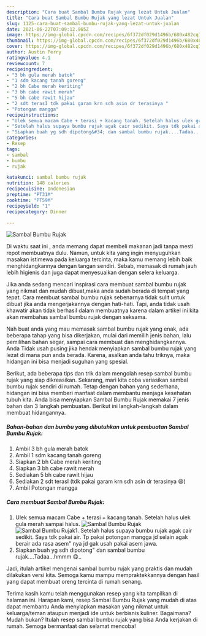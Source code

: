 ```yaml
---
description: "Cara buat Sambal Bumbu Rujak yang lezat Untuk Jualan"
title: "Cara buat Sambal Bumbu Rujak yang lezat Untuk Jualan"
slug: 1125-cara-buat-sambal-bumbu-rujak-yang-lezat-untuk-jualan
date: 2021-06-22T07:09:12.965Z
image: https://img-global.cpcdn.com/recipes/6f372df029d1496b/680x482cq70/sambal-bumbu-rujak-foto-resep-utama.jpg
thumbnail: https://img-global.cpcdn.com/recipes/6f372df029d1496b/680x482cq70/sambal-bumbu-rujak-foto-resep-utama.jpg
cover: https://img-global.cpcdn.com/recipes/6f372df029d1496b/680x482cq70/sambal-bumbu-rujak-foto-resep-utama.jpg
author: Austin Perry
ratingvalue: 4.1
reviewcount: 7
recipeingredient:
- "3 bh gula merah batok"
- "1 sdm kacang tanah goreng"
- "2 bh Cabe merah keriting"
- "3 bh cabe rawit merah"
- "5 bh cabe rawit hijau"
- "2 sdt terasI tdk pakai garam krn sdh asin dr terasinya "
- "Potongan mangga"
recipeinstructions:
- "Ulek semua macam Cabe + terasi + kacang tanah. Setelah halus ulek gula merah sampai halus."
- "Setelah halus supaya bumbu rujak agak cair sedikit. Saya tdk pakai air. Tp pakai potongan mangga jd selain agak berair ada rasa asem&#34; nya jd gak usah pakai asem jawa."
- "Siapkan buah yg sdh dipotong&#34; dan sambal bumbu rujak....Tadaa...hmmm 😋.."
categories:
- Resep
tags:
- sambal
- bumbu
- rujak

katakunci: sambal bumbu rujak 
nutrition: 148 calories
recipecuisine: Indonesian
preptime: "PT31M"
cooktime: "PT59M"
recipeyield: "1"
recipecategory: Dinner

---
```



![Sambal Bumbu Rujak](https://img-global.cpcdn.com/recipes/6f372df029d1496b/680x482cq70/sambal-bumbu-rujak-foto-resep-utama.jpg)

Di waktu  saat ini , anda memang dapat membeli makanan jadi tanpa mesti repot membuatnya dulu. Namun, untuk kita yang ingin menyuguhkan masakan istimewa pada keluarga tercinta, maka kamu memang lebih baik menghidangkannya dengan tangan sendiri. Sebab, memasak di rumah jauh lebih higienis dan juga dapat menyesuaikan dengan selera keluarga.

Jika anda sedang mencari inspirasi cara membuat sambal bumbu rujak yang nikmat dan mudah dibuat,maka anda sudah berada di tempat yang tepat. Cara membuat sambal bumbu rujak  sebenarnya tidak sulit untuk dibuat jika anda mengerjakannya dengan hati-hati. Tapi, anda tidak usah khawatir akan tidak berhasil dalam membuatnya 
karena dalam artikel ini kita akan membahas sambal bumbu rujak dengan seksama.  



Nah buat anda yang mau memasak sambal bumbu rujak yang enak, ada beberapa tahap yang bisa dikerjakan, mulai dari memilih jenis bahan, lalu pemilihan bahan segar, sampai cara membuat dan menghidangkannya. Anda Tidak usah pusing jika hendak menyiapkan sambal bumbu rujak yang lezat di mana pun anda berada. Karena, asalkan anda  tahu triknya, maka hidangan ini bisa menjadi suguhan yang spesial.

Berikut, ada beberapa tips dan trik dalam mengolah resep sambal bumbu rujak yang siap dikreasikan. Sekarang, mari kita coba variasikan sambal bumbu rujak sendiri di rumah. Tetap dengan bahan yang sederhana, hidangan ini bisa memberi manfaat dalam membantu menjaga kesehatan tubuh kita. Anda bisa menyiapkan Sambal Bumbu Rujak memakai 7 jenis bahan dan 3 langkah pembuatan. Berikut ini langkah-langkah dalam membuat hidangannya.

<!--inarticleads1-->

##### Bahan-bahan dan bumbu yang dibutuhkan untuk pembuatan Sambal Bumbu Rujak:

1. Ambil 3 bh gula merah batok
1. Ambil 1 sdm kacang tanah goreng
1. Siapkan 2 bh Cabe merah keriting
1. Siapkan 3 bh cabe rawit merah
1. Sediakan 5 bh cabe rawit hijau
1. Sediakan 2 sdt terasI (tdk pakai garam krn sdh asin dr terasinya 😄)
1. Ambil Potongan mangga




<!--inarticleads2-->

##### Cara membuat Sambal Bumbu Rujak:

1. Ulek semua macam Cabe + terasi + kacang tanah. Setelah halus ulek gula merah sampai halus.
<img src="https://img-global.cpcdn.com/steps/fb2d6017a878bba4/160x128cq70/sambal-bumbu-rujak-langkah-memasak-1-foto.jpg" alt="Sambal Bumbu Rujak"><img src="https://img-global.cpcdn.com/steps/54c8682f57bf9857/160x128cq70/sambal-bumbu-rujak-langkah-memasak-1-foto.jpg" alt="Sambal Bumbu Rujak">1. Setelah halus supaya bumbu rujak agak cair sedikit. Saya tdk pakai air. Tp pakai potongan mangga jd selain agak berair ada rasa asem&#34; nya jd gak usah pakai asem jawa.
1. Siapkan buah yg sdh dipotong&#34; dan sambal bumbu rujak....Tadaa...hmmm 😋..




Jadi, itulah artikel mengenai  sambal bumbu rujak  yang praktis dan mudah dilakukan versi kita. Semoga kamu mampu mempraktekkannya dengan hasil yang dapat membuat oreng tercinta di rumah senang. 

Terima kasih kamu telah menggunakan resep yang kita tampilkan di halaman ini. Harapan kami, resep  Sambal Bumbu Rujak yang mudah di atas dapat membantu Anda menyiapkan masakan yang nikmat untuk keluarga/teman ataupun menjadi ide untuk berbisnis kuliner. Bagaimana? Mudah bukan? Itulah resep sambal bumbu rujak yang bisa Anda kerjakan di rumah. Semoga bermanfaat dan selamat mencoba!

